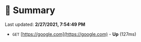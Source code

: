 # 📖 Summary
Last updated: **2/27/2021, 7:54:49 PM**

- `GET` [https://google.com](https://google.com) - **Up** (127ms)

